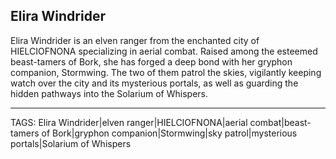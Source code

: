 ## Elira Windrider

Elira Windrider is an elven ranger from the enchanted city of HIELCIOFNONA specializing in aerial combat. Raised among the esteemed beast-tamers of Bork, she has forged a deep bond with her gryphon companion, Stormwing. The two of them patrol the skies, vigilantly keeping watch over the city and its mysterious portals, as well as guarding the hidden pathways into the Solarium of Whispers.


---
TAGS: Elira Windrider|elven ranger|HIELCIOFNONA|aerial combat|beast-tamers of Bork|gryphon companion|Stormwing|sky patrol|mysterious portals|Solarium of Whispers

